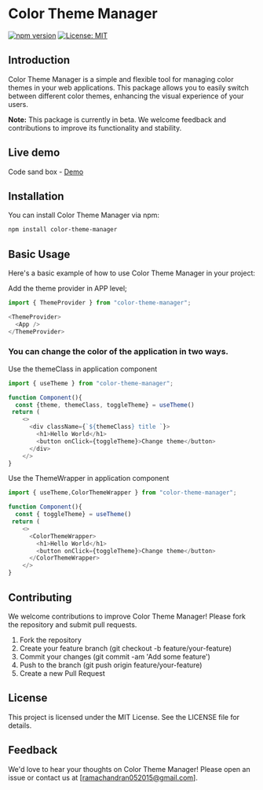 # Color Theme Manager

[![npm version](https://badge.fury.io/js/color-theme-manager.svg)](https://badge.fury.io/js/color-theme-manager)
[![License: MIT](https://img.shields.io/badge/License-MIT-yellow.svg)](https://opensource.org/licenses/MIT)

## Introduction

Color Theme Manager is a simple and flexible tool for managing color themes in your web applications. This package allows you to easily switch between different color themes, enhancing the visual experience of your users.

**Note:** This package is currently in beta. We welcome feedback and contributions to improve its functionality and stability.

## Live demo
Code sand box - [Demo](https://codesandbox.io/p/sandbox/wonderful-roman-6vpt9w?layout=%257B%2522sidebarPanel%2522%253A%2522EXPLORER%2522%252C%2522rootPanelGroup%2522%253A%257B%2522direction%2522%253A%2522horizontal%2522%252C%2522contentType%2522%253A%2522UNKNOWN%2522%252C%2522type%2522%253A%2522PANEL_GROUP%2522%252C%2522id%2522%253A%2522ROOT_LAYOUT%2522%252C%2522panels%2522%253A%255B%257B%2522type%2522%253A%2522PANEL_GROUP%2522%252C%2522contentType%2522%253A%2522UNKNOWN%2522%252C%2522direction%2522%253A%2522vertical%2522%252C%2522id%2522%253A%2522clvuc3c550006356mx66dj212%2522%252C%2522sizes%2522%253A%255B100%255D%252C%2522panels%2522%253A%255B%257B%2522type%2522%253A%2522PANEL_GROUP%2522%252C%2522contentType%2522%253A%2522EDITOR%2522%252C%2522direction%2522%253A%2522horizontal%2522%252C%2522id%2522%253A%2522EDITOR%2522%252C%2522panels%2522%253A%255B%257B%2522type%2522%253A%2522PANEL%2522%252C%2522contentType%2522%253A%2522EDITOR%2522%252C%2522id%2522%253A%2522clvuc3c550002356mk74yvfm3%2522%257D%255D%257D%252C%257B%2522type%2522%253A%2522PANEL_GROUP%2522%252C%2522contentType%2522%253A%2522SHELLS%2522%252C%2522direction%2522%253A%2522horizontal%2522%252C%2522id%2522%253A%2522SHELLS%2522%252C%2522panels%2522%253A%255B%257B%2522type%2522%253A%2522PANEL%2522%252C%2522contentType%2522%253A%2522SHELLS%2522%252C%2522id%2522%253A%2522clvuc3c550003356m7km4vclj%2522%257D%255D%252C%2522sizes%2522%253A%255B100%255D%257D%255D%257D%252C%257B%2522type%2522%253A%2522PANEL_GROUP%2522%252C%2522contentType%2522%253A%2522DEVTOOLS%2522%252C%2522direction%2522%253A%2522vertical%2522%252C%2522id%2522%253A%2522DEVTOOLS%2522%252C%2522panels%2522%253A%255B%257B%2522type%2522%253A%2522PANEL%2522%252C%2522contentType%2522%253A%2522DEVTOOLS%2522%252C%2522id%2522%253A%2522clvuc3c550005356mt9dvrie3%2522%257D%255D%252C%2522sizes%2522%253A%255B100%255D%257D%255D%252C%2522sizes%2522%253A%255B50%252C50%255D%257D%252C%2522tabbedPanels%2522%253A%257B%2522clvuc3c550002356mk74yvfm3%2522%253A%257B%2522id%2522%253A%2522clvuc3c550002356mk74yvfm3%2522%252C%2522tabs%2522%253A%255B%257B%2522id%2522%253A%2522clzs0hr7g0002356laohfjvzl%2522%252C%2522mode%2522%253A%2522permanent%2522%252C%2522type%2522%253A%2522FILE%2522%252C%2522filepath%2522%253A%2522%252Fsrc%252FApp.js%2522%252C%2522state%2522%253A%2522IDLE%2522%257D%255D%252C%2522activeTabId%2522%253A%2522clzs0hr7g0002356laohfjvzl%2522%257D%252C%2522clvuc3c550005356mt9dvrie3%2522%253A%257B%2522id%2522%253A%2522clvuc3c550005356mt9dvrie3%2522%252C%2522activeTabId%2522%253A%2522clzs1btpt00du356lblkm0l18%2522%252C%2522tabs%2522%253A%255B%257B%2522id%2522%253A%2522clvuc3c550004356mo5xoz2qc%2522%252C%2522mode%2522%253A%2522permanent%2522%252C%2522type%2522%253A%2522UNASSIGNED_PORT%2522%252C%2522port%2522%253A0%252C%2522path%2522%253A%2522%252F%2522%257D%252C%257B%2522type%2522%253A%2522SANDBOX_INFO%2522%252C%2522isCloud%2522%253Afalse%252C%2522id%2522%253A%2522clzs1btpt00du356lblkm0l18%2522%252C%2522mode%2522%253A%2522permanent%2522%257D%255D%257D%252C%2522clvuc3c550003356m7km4vclj%2522%253A%257B%2522tabs%2522%253A%255B%255D%252C%2522id%2522%253A%2522clvuc3c550003356m7km4vclj%2522%257D%257D%252C%2522showDevtools%2522%253Atrue%252C%2522showShells%2522%253Afalse%252C%2522showSidebar%2522%253Atrue%252C%2522sidebarPanelSize%2522%253A42.40885416666667%257D)

## Installation

You can install Color Theme Manager via npm:

```bash
npm install color-theme-manager

```

## Basic Usage
Here's a basic example of how to use Color Theme Manager in your project:

Add the theme provider in APP level;

```javascript
import { ThemeProvider } from "color-theme-manager";

<ThemeProvider>
  <App />
</ThemeProvider>

```
### You can change the color of the application in two ways.
Use the themeClass in application component

```javascript
import { useTheme } from "color-theme-manager";

function Component(){
  const {theme, themeClass, toggleTheme} = useTheme()
 return (
    <>
      <div className={`${themeClass} title `}>
        <h1>Hello World</h1>
        <button onClick={toggleTheme}>Change theme</button>
      </div>
    </>
}

```
Use the ThemeWrapper in application component

```javascript
import { useTheme,ColorThemeWrapper } from "color-theme-manager";

function Component(){
  const { toggleTheme} = useTheme()
 return (
    <>
      <ColorThemeWrapper>
        <h1>Hello World</h1>
        <button onClick={toggleTheme}>Change theme</button>
      </ColorThemeWrapper>
    </>
}

```
## Contributing
We welcome contributions to improve Color Theme Manager! Please fork the repository and submit pull requests.

1. Fork the repository
2. Create your feature branch (git checkout -b feature/your-feature)
3. Commit your changes (git commit -am 'Add some feature')
4. Push to the branch (git push origin feature/your-feature)
5. Create a new Pull Request 

## License
This project is licensed under the MIT License. See the LICENSE file for details.

## Feedback
We'd love to hear your thoughts on Color Theme Manager! Please open an issue or contact us at [ramachandran052015@gmail.com].




